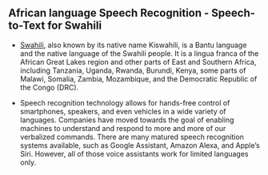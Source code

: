 ## African language Speech Recognition - Speech-to-Text for Swahili
* [Swahili](https://en.wikipedia.org/wiki/Swahili_language), also known by its native name Kiswahili, is a Bantu language and the native language of the Swahili people. It is a lingua franca of the African Great Lakes region and other parts of East and Southern Africa, including Tanzania, Uganda, Rwanda, Burundi, Kenya, some parts of Malawi, Somalia, Zambia, Mozambique, and the Democratic Republic of the Congo (DRC).

* Speech recognition technology allows for hands-free control of smartphones, speakers, and even vehicles in a wide variety of languages. Companies have moved towards the goal of enabling machines to understand and respond to more and more of our verbalized commands. There are many matured speech recognition systems available, such as Google Assistant, Amazon Alexa, and Apple’s Siri. However, all of those voice assistants work for limited languages only.
